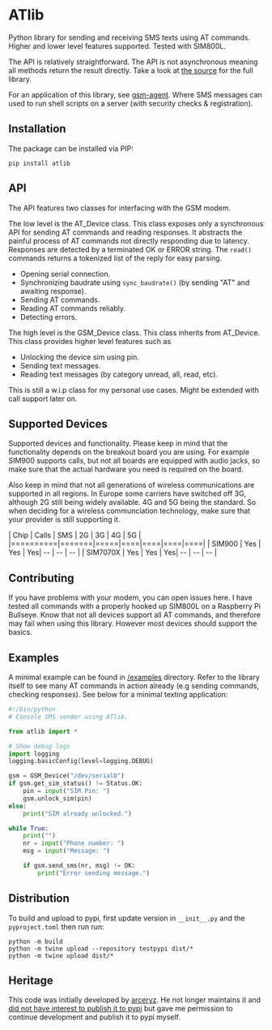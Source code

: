 # ATlib
Python library for sending and receiving SMS texts using AT commands. Higher and lower level features supported. Tested with SIM800L.

The API is relatively straightforward. The API is not asynchronous meaning all methods return the result directly.
Take a look at [the source](/src/atlib) for the full library.

For an application of this library, see [gsm-agent](https://github.com/swordstrike1/gsm-agent). Where SMS messages can
used to run shell scripts on a server (with security checks & registration).

## Installation

The package can be installed via PIP:

```
pip install atlib
```

## API

The API features two classes for interfacing with the GSM modem.

The low level is the AT_Device class.
This class exposes only a synchronous API for sending AT commands and reading responses. It abstracts
the painful process of AT commands not directly responding due to latency. Responses are detected by a
terminated OK or ERROR string. The `read()` commands returns a tokenized list of the reply for easy parsing.
- Opening serial connection.
- Synchronizing baudrate using `sync_baudrate()` (by sending "AT" and awaiting response).
- Sending AT commands.
- Reading AT commands reliably.
- Detecting errors.

The high level is the GSM_Device class. This class inherits from AT_Device.
This class provides higher level features such as
- Unlocking the device sim using pin.
- Sending text messages.
- Reading text messages (by category unread, all, read, etc).

This is still a w.i.p class for my personal use cases. Might be extended with call support later on.

## Supported Devices
Supported devices and functionality. Please keep in mind that the functionality depends on the breakout board you are using. For example SIM900 supports calls, but not all boards are equipped with audio jacks, so make sure that the actual hardware you need is required on the board.

Also keep in mind that not all generations of wireless communications are supported in all regions. In Europe some carriers have switched off 3G, although 2G still being widely available. 4G and 5G being the standard. So when deciding for a wireless communciation technology, make sure that your provider is still supporting it.

| Chip     | Calls | SMS | 2G | 3G | 4G | 5G |
|==========|=======|=====|====|====|====|====|
| SIM900   | Yes   | Yes | Yes| -- | -- | -- |
| SIM7070X | Yes   | Yes | Yes| -- | -- | -- |


## Contributing

If you have problems with your modem, you can open issues here. I have tested all commands with a properly hooked up SIM800L on a Raspberry Pi Bullseye. Know that not all devices support all AT commands, and therefore may fail when using this library. However most devices should support the basics.

## Examples

A minimal example can be found in [/examples](/examples) directory. Refer to the library itself to see many AT commands in action already (e.g sending commands, checking responses). See below for a minimal texting application:

```python
#!/bin/python
# Console SMS sender using ATlib.

from atlib import *

# Show debug logs
import logging
logging.basicConfig(level=logging.DEBUG)

gsm = GSM_Device("/dev/serial0")
if gsm.get_sim_status() != Status.OK:
    pin = input("SIM Pin: ")
    gsm.unlock_sim(pin)
else:
    print("SIM already unlocked.")

while True:
    print("")
    nr = input("Phone number: ")
    msg = input("Message: ")

    if gsm.send_sms(nr, msg) != OK:
        print("Error sending message.")
```

## Distribution
To build and upload to pypi, first update version in  `__init__.py` and the `pyproject.toml` then run run:

```
python -m build
python -m twine upload --repository testpypi dist/*
python -m twine upload dist/*
```

## Heritage
This code was initially developed by [arceryz](https://github.com/arceryz). He not longer maintains it and [did not have interest to publish it to pypi](https://github.com/arceryz/ATlib/issues/1) but gave me permission to continue development and publish it to pypi myself.
